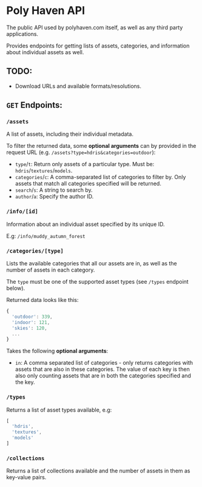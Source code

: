 # Poly Haven API

The public API used by polyhaven.com itself, as well as any third party applications.

Provides endpoints for getting lists of assets, categories, and information about individual assets as well.

## TODO:

* Download URLs and available formats/resolutions.

## `GET` Endpoints:

### `/assets`

A list of assets, including their individual metadata.

To filter the returned data, some **optional arguments** can by provided in the request URL (e.g. `/assets?type=hdris&categories=outdoor`):

* `type`/`t`: Return only assets of a particular type. Must be: `hdris`/`textures`/`models`.
* `categories`/`c`: A comma-separated list of categories to filter by. Only assets that match all categories specified will be returned.
* `search`/`s`: A string to search by.
* `author`/`a`: Specify the author ID.

### `/info/[id]`

Information about an individual asset specified by its unique ID.

E.g: `/info/muddy_autumn_forest`

### `/categories/[type]`

Lists the available categories that all our assets are in, as well as the number of assets in each category.

The `type` must be one of the supported asset types (see `/types` endpoint below).

Returned data looks like this:

```js
{
  'outdoor': 339,
  'indoor': 121,
  'skies': 120,
  ...
}
```

Takes the following **optional arguments**:

* `in`: A comma separated list of categories - only returns categories with assets that are also in these categories. The value of each key is then also only counting assets that are in both the categories specified and the key.

### `/types`

Returns a list of asset types available, e.g:

```js
[
  'hdris',
  'textures',
  'models'
]
```

### `/collections`

Returns a list of collections available and the number of assets in them as key-value pairs.
